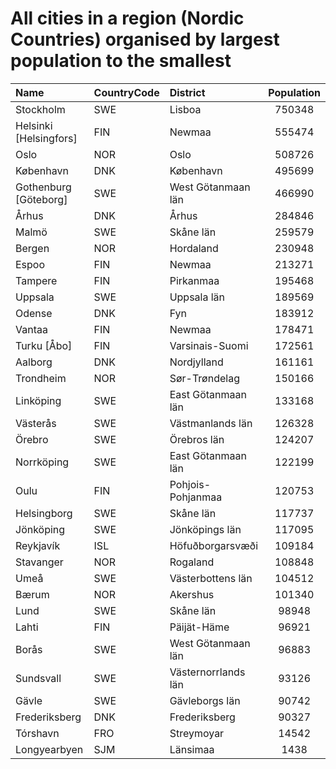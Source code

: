 # All cities in a region (Nordic Countries) organised by largest population to the smallest

| Name | CountryCode | District | Population |
| :--- | :--- | :--- | :---: |
|Stockholm|SWE|Lisboa|750348|
|Helsinki [Helsingfors]|FIN|Newmaa|555474|
|Oslo|NOR|Oslo|508726|
|København|DNK|København|495699|
|Gothenburg [Göteborg]|SWE|West Götanmaan län|466990|
|Århus|DNK|Århus|284846|
|Malmö|SWE|Skåne län|259579|
|Bergen|NOR|Hordaland|230948|
|Espoo|FIN|Newmaa|213271|
|Tampere|FIN|Pirkanmaa|195468|
|Uppsala|SWE|Uppsala län|189569|
|Odense|DNK|Fyn|183912|
|Vantaa|FIN|Newmaa|178471|
|Turku [Åbo]|FIN|Varsinais-Suomi|172561|
|Aalborg|DNK|Nordjylland|161161|
|Trondheim|NOR|Sør-Trøndelag|150166|
|Linköping|SWE|East Götanmaan län|133168|
|Västerås|SWE|Västmanlands län|126328|
|Örebro|SWE|Örebros län|124207|
|Norrköping|SWE|East Götanmaan län|122199|
|Oulu|FIN|Pohjois-Pohjanmaa|120753|
|Helsingborg|SWE|Skåne län|117737|
|Jönköping|SWE|Jönköpings län|117095|
|Reykjavík|ISL|Höfuðborgarsvæði|109184|
|Stavanger|NOR|Rogaland|108848|
|Umeå|SWE|Västerbottens län|104512|
|Bærum|NOR|Akershus|101340|
|Lund|SWE|Skåne län|98948|
|Lahti|FIN|Päijät-Häme|96921|
|Borås|SWE|West Götanmaan län|96883|
|Sundsvall|SWE|Västernorrlands län|93126|
|Gävle|SWE|Gävleborgs län|90742|
|Frederiksberg|DNK|Frederiksberg|90327|
|Tórshavn|FRO|Streymoyar|14542|
|Longyearbyen|SJM|Länsimaa|1438|
